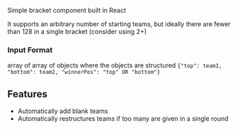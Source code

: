 Simple bracket component built in React

It supports an arbitrary number of starting teams, but ideally there are fewer than 128 in a single bracket (consider using 2+)

### Input Format
array of array of objects where the objects are structured `{"top": team1, "bottom": team2, "winnerPos": "top" OR "bottom"}`

## Features
- Automatically add blank teams
- Automatically restructures teams if too many are given in a single round
